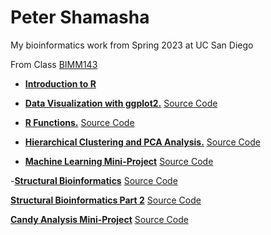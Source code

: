 # Peter Shamasha
My bioinformatics work from Spring 2023 at UC San Diego

From Class [BIMM143](https://bioboot.github.io/bimm143_S23/schedule/#14)

- [**Introduction to R**](https://github.com/PeterS1228/bimm143/blob/main/class04/class04.pdf)

- [**Data Visualization with ggplot2.**](https://github.com/PeterS1228/bimm143/blob/main/class05/class05.pdf) [Source Code](https://github.com/PeterS1228/bimm143/blob/main/class05/class05.qmd)

- [**R Functions.**](https://github.com/PeterS1228/bimm143/blob/main/class06/class06.pdf) [Source Code](https://github.com/PeterS1228/bimm143/blob/main/class06/class06.qmd)

- [**Hierarchical Clustering and PCA Analysis.**](https://github.com/PeterS1228/bimm143/blob/main/class07/class07.pdf) [Source Code](https://github.com/PeterS1228/bimm143/blob/main/class07/class07.qmd)

- [**Machine Learning Mini-Project**](https://github.com/PeterS1228/bimm143/blob/main/class08/class08.pdf) [Source Code](https://github.com/PeterS1228/bimm143/blob/main/class08/class08.qmd)

-[**Structural Bioinformatics**](https://github.com/PeterS1228/bimm143/blob/main/class09/class09.pdf) [Source Code](https://github.com/PeterS1228/bimm143/blob/main/class09/class09.qmd)

[**Structural Bioinformatics Part 2**](https://github.com/PeterS1228/bimm143/blob/main/class10/class10.pdf) [Source Code](https://github.com/PeterS1228/bimm143/blob/main/class10/class10.qmd)

[**Candy Analysis Mini-Project**](https://github.com/PeterS1228/bimm143/blob/main/class10.1/class11.pdf) [Source Code](https://github.com/PeterS1228/bimm143/blob/main/class10.1/class11.qmd)
